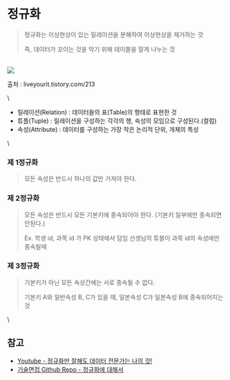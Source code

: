 # 정규화



> 정규화는 이상현상이 있는 릴레이션을 분해하여 이상현상을 제거하는 것
>
> 즉, 데이터가 꼬이는 것을 막기 위해 테이블을 잘게 나누는 것

\
![](https://img1.daumcdn.net/thumb/R1280x0/?scode=mtistory2\&fname=https%3A%2F%2Fblog.kakaocdn.net%2Fdn%2F9PZHv%2Fbtq2lAE2xpY%2FHfgOTfyyYlhGDH0bLt4IIk%2Fimg.png)

출처 : liveyourit.tistory.com/213

\


* 릴레이션(Relation) : 데이터들의 표(Table)의 형태로 표현한 것
* 튜플(Tuple) : 릴레이션을 구성하는 각각의 행, 속성의 모임으로 구성된다.(컬럼)
* 속성(Attribute) : 데이터를 구성하는 가장 작은 논리적 단위, 개체의 특성

\


### 제 1정규화

> 모든 속성은 반드시 하나의 값만 가져야 한다.

### 제 2정규화

> 모든 속성은 반드시 모든 기본키에 종속되어야 한다. (기본키 일부에만 종속되면 안된다.)
>
> Ex. 학생 id, 과목 id 가 PK 상태에서 담임 선생님의 튜블이 과목 id의 속성에만 종속될때

### 제 3정규화

> 기본키가 아닌 모든 속성간에는 서로 종속될 수 없다.
>
> 기본키 A와 일반속성 B, C가 있을 때, 일본속성 C가 일본속성 B에 종속되어지는 것

\


## 참고

* [Youtube - 정규화만 잘해도 데이터 전문가는 나의 것!](https://www.youtube.com/watch?v=pMcv0Zhh3J0)
* [기술면접 Github Repo - 정규화에 대해서](https://github.com/JaeYeopHan/Interview\_Question\_for\_Beginner/tree/master/Database#%EC%A0%95%EA%B7%9C%ED%99%94%EC%97%90-%EB%8C%80%ED%95%B4%EC%84%9C)

